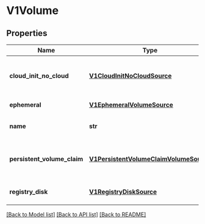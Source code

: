 # V1Volume

## Properties
Name | Type | Description | Notes
------------ | ------------- | ------------- | -------------
**cloud_init_no_cloud** | [**V1CloudInitNoCloudSource**](V1CloudInitNoCloudSource.md) | CloudInitNoCloud represents a cloud-init NoCloud user-data source. The NoCloud data will be added as a disk to the vm. A proper cloud-init installation is required inside the guest. More info: http://cloudinit.readthedocs.io/en/latest/topics/datasources/nocloud.html +optional | [optional] 
**ephemeral** | [**V1EphemeralVolumeSource**](V1EphemeralVolumeSource.md) | Ephemeral is a special volume source that \&quot;wraps\&quot; specified source and provides copy-on-write image on top of it. +optional | [optional] 
**name** | **str** | Volume&#39;s name. Must be a DNS_LABEL and unique within the vm. More info: https://kubernetes.io/docs/concepts/overview/working-with-objects/names/#names | 
**persistent_volume_claim** | [**V1PersistentVolumeClaimVolumeSource**](V1PersistentVolumeClaimVolumeSource.md) | PersistentVolumeClaimVolumeSource represents a reference to a PersistentVolumeClaim in the same namespace. Directly attached to the vm via qemu. More info: https://kubernetes.io/docs/concepts/storage/persistent-volumes#persistentvolumeclaims +optional | [optional] 
**registry_disk** | [**V1RegistryDiskSource**](V1RegistryDiskSource.md) | RegistryDisk references a docker image, embedding a qcow or raw disk More info: https://kubevirt.gitbooks.io/user-guide/registry-disk.html +optional | [optional] 

[[Back to Model list]](../README.md#documentation-for-models) [[Back to API list]](../README.md#documentation-for-api-endpoints) [[Back to README]](../README.md)


